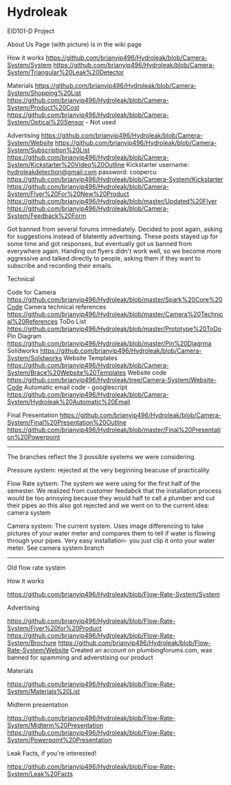 Hydroleak
=========

EID101-D Project

About Us Page (with picture) is in the wiki page

How it works
https://github.com/brianyip496/Hydroleak/blob/Camera-System/System
https://github.com/brianyip496/Hydroleak/blob/Camera-System/Triangular%20Leak%20Detector

Materials
https://github.com/brianyip496/Hydroleak/blob/Camera-System/Shopping%20List
https://github.com/brianyip496/Hydroleak/blob/Camera-System/Product%20Cost
https://github.com/brianyip496/Hydroleak/blob/Camera-System/Optical%20Sensor  - Not used

Advertising
https://github.com/brianyip496/Hydroleak/blob/Camera-System/Website
https://github.com/brianyip496/Hydroleak/blob/Camera-System/Subscription%20List
https://github.com/brianyip496/Hydroleak/blob/Camera-System/Kickstarter%20Video%20Outline
Kickstarter username: hydroleakdetection@gmail.com
            password: coopercu
https://github.com/brianyip496/Hydroleak/blob/Camera-System/Kickstarter
https://github.com/brianyip496/Hydroleak/blob/Camera-System/Flyer%20For%20New%20Product
https://github.com/brianyip496/Hydroleak/blob/master/Updated%20Flyer
https://github.com/brianyip496/Hydroleak/blob/Camera-System/Feedback%20Form

Got banned from several forums immediately. Decided to post again, asking for suggestions instead of blatently advertising.
These posts stayed up for some time and got responses, but eventually got us banned from everywhere again.
Handing out flyers didn't work well, so we become more aggressive and talked directly to people, asking them if they want
to subscribe and recording their emails.

Technical

Code for Camera
https://github.com/brianyip496/Hydroleak/blob/master/Spark%20Core%20Code
Camera technical references
https://github.com/brianyip496/Hydroleak/blob/master/Camera%20Technical%20References
ToDo List
https://github.com/brianyip496/Hydroleak/blob/master/Prototype%20ToDo
Pin Diagram
https://github.com/brianyip496/Hydroleak/blob/master/Pin%20Diagrma
Solidworks
https://github.com/brianyip496/Hydroleak/blob/Camera-System/Solidworks
Website Templates
https://github.com/brianyip496/Hydroleak/blob/Camera-System/Brace%20Website%20Templates
Website code
https://github.com/brianyip496/Hydroleak/tree/Camera-System/Website-Code
Automatic email code - googlescript
https://github.com/brianyip496/Hydroleak/blob/Camera-System/Hydroleak%20Automatic%20Email

Final Presentation
https://github.com/brianyip496/Hydroleak/blob/Camera-System/Final%20Presentation%20Outline
https://github.com/brianyip496/Hydroleak/blob/master/Final%20Presentation%20Powerpoint

__________________________________________________________________________________________________________________
The branches reflect the 3 possible systems we were considering. 

Pressure system: rejected at the very beginning beacuse of practicality

Flow Rate sytsem: The system we were using for the first half of the semester. We realized from customer feedabck that the installation process would be too annoying because they would half to call a plumber and cut their pipes ao this also got rejected and we went on to the current idea: camera system

Camera system: The current system. Uses image differencing to take pictures of your water meter and compares them to tell if water is flowing through your pipes. Very easy installation- you just clip it onto your water meter. See camera system branch

___________________________________________________________________________________________________________________

Old flow rate system 

How it works 

https://github.com/brianyip496/Hydroleak/blob/Flow-Rate-System/System

Advertising

https://github.com/brianyip496/Hydroleak/blob/Flow-Rate-System/Flyer%20for%20Product
https://github.com/brianyip496/Hydroleak/blob/Flow-Rate-System/Brochure
https://github.com/brianyip496/Hydroleak/blob/Flow-Rate-System/Website
Created an account on plumbingforums.com, was banned for spamming and adverstising our product

Materials

https://github.com/brianyip496/Hydroleak/blob/Flow-Rate-System/Materials%20List

Midterm presentation

https://github.com/brianyip496/Hydroleak/blob/Flow-Rate-System/Midterm%20Presentation
https://github.com/brianyip496/Hydroleak/blob/Flow-Rate-System/Powerpoint%20Presentation

Leak Facts, if you're interested!

https://github.com/brianyip496/Hydroleak/blob/Flow-Rate-System/Leak%20Facts
